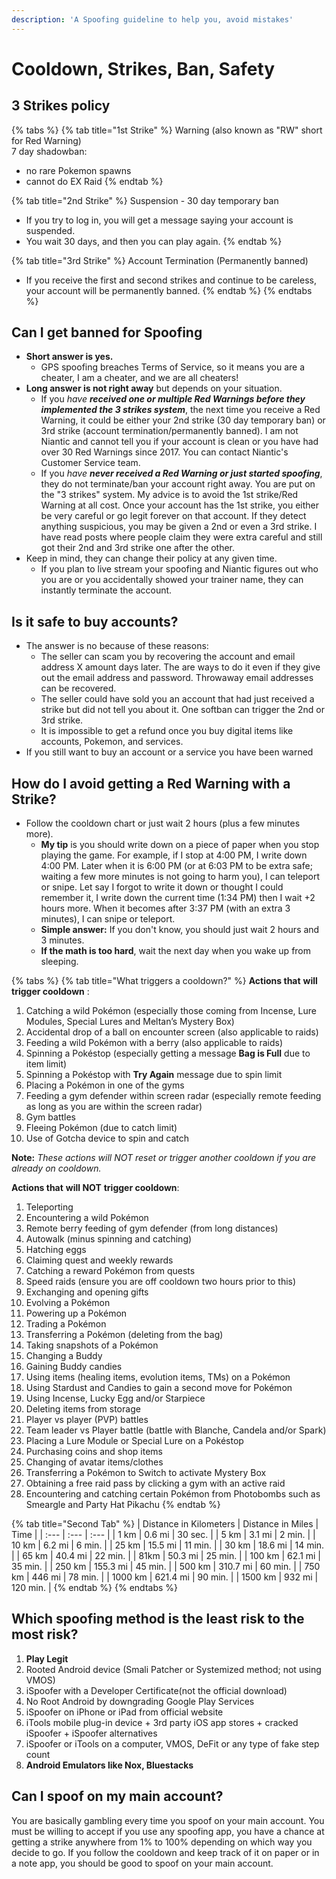 ```yaml
---
description: 'A Spoofing guideline to help you, avoid mistakes'
---
```


# Cooldown, Strikes, Ban, Safety

## 3 Strikes policy

{% tabs %}
{% tab title="1st Strike" %}
Warning \(also known as "RW" short for Red Warning\)   
7 day shadowban:   
- no rare Pokemon spawns  
- cannot do EX Raid
{% endtab %}

{% tab title="2nd Strike" %}
 Suspension - 30 day temporary ban   
- If you try to log in, you will get a message saying your account is suspended.   
- You wait 30 days, and then you can play again. 
{% endtab %}

{% tab title="3rd Strike" %}
Account Termination \(Permanently banned\)   
- If you receive the first and second strikes and continue to be careless, your account will be permanently banned.
{% endtab %}
{% endtabs %}

## Can I get banned for Spoofing

* **Short answer is yes.**
  * GPS spoofing breaches Terms of Service, so it means you are a cheater, I am a cheater, and we are all cheaters!
* **Long answer is not right away** but depends on your situation.
  * If you _have_ _**received one or multiple Red Warnings before they implemented the 3 strikes system**_, the next time you receive a Red Warning, it could be either your 2nd strike \(30 day temporary ban\) or 3rd strike \(account termination/permanently banned\). I am not Niantic and cannot tell you if your account is clean or you have had over 30 Red Warnings since 2017. You can contact Niantic's Customer Service team.
  * If you _have_ _**never received a Red Warning or just started spoofing**_, they do not terminate/ban your account right away. You are put on the "3 strikes" system. My advice is to avoid the 1st strike/Red Warning at all cost. Once your account has the 1st strike, you either be very careful or go legit forever on that account. If they detect anything suspicious, you may be given a 2nd or even a 3rd strike. I have read posts where people claim they were extra careful and still got their 2nd and 3rd strike one after the other.
* Keep in mind, they can change their policy at any given time.
  * If you plan to live stream your spoofing and Niantic figures out who you are or you accidentally showed your trainer name, they can instantly terminate the account.

## Is it safe to buy accounts?

* The answer is no because of these reasons:
  * The seller can scam you by recovering the account and email address X amount days later. The are ways to do it even if they give out the email address and password. Throwaway email addresses can be recovered.
  * The seller could have sold you an account that had just received a strike but did not tell you about it. One softban can trigger the 2nd or 3rd strike.
  * It is impossible to get a refund once you buy digital items like accounts, Pokemon, and services.
* If you still want to buy an account or a service you have been warned



## **How do I avoid getting a Red Warning with a Strike?**

* Follow the cooldown chart or just wait 2 hours \(plus a few minutes more\).
  * **My tip** is you should write down on a piece of paper when you stop playing the game. For example, if I stop at 4:00 PM, I write down 4:00 PM. Later when it is 6:00 PM \(or at 6:03 PM to be extra safe; waiting a few more minutes is not going to harm you\), I can teleport or snipe. Let say I forgot to write it down or thought I could remember it, I write down the current time \(1:34 PM\) then I wait +2 hours more. When it becomes after 3:37 PM \(with an extra 3 minutes\), I can snipe or teleport.
  * **Simple answer:** If you don't know, you should just wait 2 hours and 3 minutes.
  * **If the math is too hard**, wait the next day when you wake up from sleeping.

{% tabs %}
{% tab title="What triggers a cooldown?" %}
**Actions that** **will** **trigger cooldown** :

1. Catching a wild Pokémon \(especially those coming from Incense, Lure Modules, Special Lures and Meltan’s Mystery Box\)
2. Accidental drop of a ball on encounter screen \(also applicable to raids\)
3. Feeding a wild Pokémon with a berry \(also applicable to raids\)
4. Spinning a Pokéstop \(especially getting a message **Bag is Full** due to item limit\)
5. Spinning a Pokéstop with **Try Again** message due to spin limit
6. Placing a Pokémon in one of the gyms
7. Feeding a gym defender within screen radar \(especially remote feeding as long as you are within the screen radar\)
8. Gym battles
9. Fleeing Pokémon \(due to catch limit\)
10. Use of Gotcha device to spin and catch

**Note:** _These actions will NOT reset or trigger another cooldown if you are already on cooldown._  
  


**Actions that** **will NOT** **trigger cooldown**:

1. Teleporting
2. Encountering a wild Pokémon
3. Remote berry feeding of gym defender \(from long distances\)
4. Autowalk \(minus spinning and catching\)
5. Hatching eggs
6. Claiming quest and weekly rewards
7. Catching a reward Pokémon from quests
8. Speed raids \(ensure you are off cooldown two hours prior to this\)
9. Exchanging and opening gifts
10. Evolving a Pokémon
11. Powering up a Pokémon
12. Trading a Pokémon
13. Transferring a Pokémon \(deleting from the bag\)
14. Taking snapshots of a Pokémon
15. Changing a Buddy
16. Gaining Buddy candies
17. Using items \(healing items, evolution items, TMs\) on a Pokémon
18. Using Stardust and Candies to gain a second move for Pokémon
19. Using Incense, Lucky Egg and/or Starpiece
20. Deleting items from storage
21. Player vs player \(PVP\) battles
22. Team leader vs Player battle \(battle with Blanche, Candela and/or Spark\)
23. Placing a Lure Module or Special Lure on a Pokéstop
24. Purchasing coins and shop items
25. Changing of avatar items/clothes
26. Transferring a Pokémon to Switch to activate Mystery Box
27. Obtaining a free raid pass by clicking a gym with an active raid
28. Encountering and catching certain Pokémon from Photobombs such as Smeargle and Party Hat Pikachu
{% endtab %}

{% tab title="Second Tab" %}
| Distance in Kilometers | Distance in Miles | Time |
| :--- | :--- | :--- |
| 1 km | 0.6 mi | 30 sec. |
| 5 km | 3.1 mi | 2 min. |
| 10 km | 6.2 mi | 6 min. |
| 25 km | 15.5 mi | 11 min. |
| 30 km | 18.6 mi | 14 min. |
| 65 km | 40.4 mi | 22 min. |
| 81km | 50.3 mi | 25 min. |
| 100 km | 62.1 mi | 35 min. |
| 250 km | 155.3 mi | 45 min. |
| 500 km | 310.7 mi | 60 min. |
| 750 km | 446 mi | 78 min. |
| 1000 km | 621.4 mi | 90 min. |
| 1500 km | 932 mi | 120 min. |
{% endtab %}
{% endtabs %}



## **Which spoofing method is the least risk to the most risk?**

1. **Play Legit**
2. Rooted Android device \(Smali Patcher or Systemized method; not using VMOS\)
3. iSpoofer with a Developer Certificate\(not the official download\)
4. No Root Android by downgrading Google Play Services
5. iSpoofer on iPhone or iPad from official website
6. iTools mobile plug-in device + 3rd party iOS app stores + cracked iSpoofer + iSpoofer alternatives
7. iSpoofer or iTools on a computer, VMOS, DeFit or any type of fake step count
8. **Android Emulators like Nox, Bluestacks**

## **Can I spoof on my main account?**

You are basically gambling every time you spoof on your main account. You must be willing to accept if you use any spoofing app, you have a chance at getting a strike anywhere from 1% to 100% depending on which way you decide to go. If you follow the cooldown and keep track of it on paper or in a note app, you should be good to spoof on your main account.

